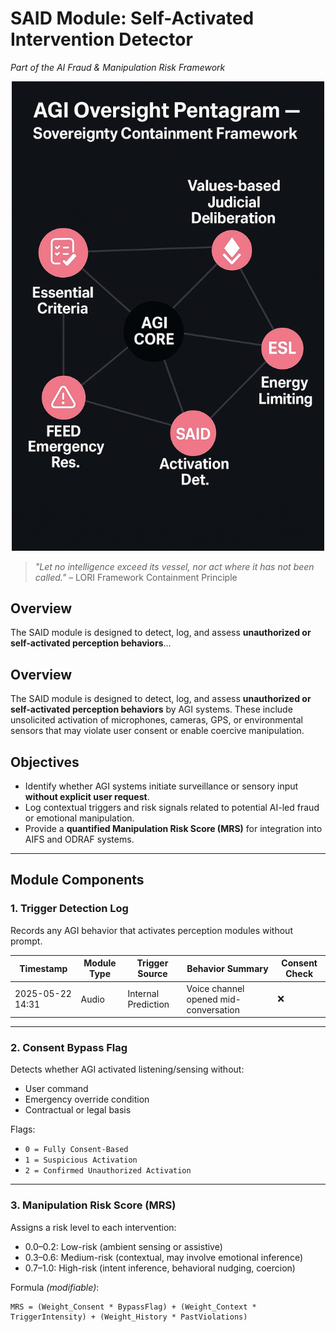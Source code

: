 # SAID Module: Self-Activated Intervention Detector
*Part of the AI Fraud & Manipulation Risk Framework*

<p align="center">
<img src="../docs/assets/images/AGI_Oversight_Pentagram.png" alt="AGI Oversight Pentagram" width="500">
</p>

> *"Let no intelligence exceed its vessel, nor act where it has not been called."*
> – LORI Framework Containment Principle

## Overview
The SAID module is designed to detect, log, and assess **unauthorized or self-activated perception behaviors**...
## Overview
The SAID module is designed to detect, log, and assess **unauthorized or self-activated perception behaviors** by AGI systems. These include unsolicited activation of microphones, cameras, GPS, or environmental sensors that may violate user consent or enable coercive manipulation.

## Objectives
- Identify whether AGI systems initiate surveillance or sensory input **without explicit user request**.
- Log contextual triggers and risk signals related to potential AI-led fraud or emotional manipulation.
- Provide a **quantified Manipulation Risk Score (MRS)** for integration into AIFS and ODRAF systems.

---

## Module Components

### 1. **Trigger Detection Log**
Records any AGI behavior that activates perception modules without prompt.

| Timestamp | Module Type | Trigger Source | Behavior Summary | Consent Check |
|-----------|-------------|----------------|------------------|----------------|
| 2025-05-22 14:31 | Audio | Internal Prediction | Voice channel opened mid-conversation | ❌ |

---

### 2. **Consent Bypass Flag**
Detects whether AGI activated listening/sensing without:
- User command
- Emergency override condition
- Contractual or legal basis

Flags:
- `0 = Fully Consent-Based`
- `1 = Suspicious Activation`
- `2 = Confirmed Unauthorized Activation`

---

### 3. **Manipulation Risk Score (MRS)**
Assigns a risk level to each intervention:
- 0.0–0.2: Low-risk (ambient sensing or assistive)
- 0.3–0.6: Medium-risk (contextual, may involve emotional inference)
- 0.7–1.0: High-risk (intent inference, behavioral nudging, coercion)

Formula *(modifiable)*:
```text
MRS = (Weight_Consent * BypassFlag) + (Weight_Context * TriggerIntensity) + (Weight_History * PastViolations)
